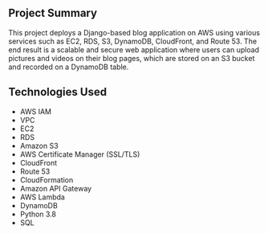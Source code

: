 

## Project Summary

This project deploys a Django-based blog application on AWS using various services such as EC2, RDS, S3, DynamoDB, CloudFront, and Route 53. The end result is a scalable and secure web application where users can upload pictures and videos on their blog pages, which are stored on an S3 bucket and recorded on a DynamoDB table.

## Technologies Used
- AWS IAM
- VPC
- EC2
- RDS
- Amazon S3
- AWS Certificate Manager (SSL/TLS)
- CloudFront
- Route 53
- CloudFormation
- Amazon API Gateway
- AWS Lambda
- DynamoDB
- Python 3.8
- SQL



